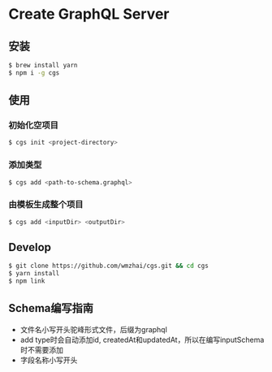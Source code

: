 # Create GraphQL Server


## 安装
 
```bash
$ brew install yarn
$ npm i -g cgs
```

## 使用

### 初始化空项目
```bash
$ cgs init <project-directory>
```
### 添加类型
```bash
$ cgs add <path-to-schema.graphql>
```

### 由模板生成整个项目
```bash
$ cgs add <inputDir> <outputDir>
```

## Develop

```bash
$ git clone https://github.com/wmzhai/cgs.git && cd cgs
$ yarn install
$ npm link
```


## Schema编写指南

* 文件名小写开头驼峰形式文件，后缀为graphql
* add type时会自动添加id, createdAt和updatedAt，所以在编写inputSchema时不需要添加
* 字段名称小写开头